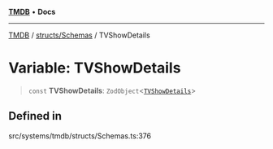 [**TMDB**](../../../README.md) • **Docs**

***

[TMDB](../../../README.md) / [structs/Schemas](../README.md) / TVShowDetails

# Variable: TVShowDetails

> `const` **TVShowDetails**: `ZodObject`\<[`TVShowDetails`](../type-aliases/TVShowDetails.md)\>

## Defined in

src/systems/tmdb/structs/Schemas.ts:376
